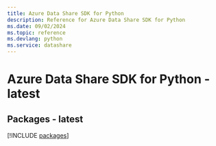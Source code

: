 ```yaml
---
title: Azure Data Share SDK for Python
description: Reference for Azure Data Share SDK for Python
ms.date: 09/02/2024
ms.topic: reference
ms.devlang: python
ms.service: datashare
---
```

# Azure Data Share SDK for Python - latest
## Packages - latest
[!INCLUDE [packages](data-share-index.md)]